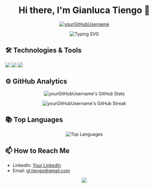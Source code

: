 <h1 align="center">Hi there, I'm Gianluca Tiengo 👋</h1>

<p align="center">
  <a href="https://github.com/yourGitHubUsername">
    <img src="https://komarev.com/ghpvc/?username=yourGitHubUsername&label=Profile%20views&color=0e75b6&style=flat" alt="yourGitHubUsername" />
  </a>
</p>

<p align="center">
  <img src="https://readme-typing-svg.herokuapp.com?font=Fira+Code&size=22&duration=3000&pause=1000&color=F75C7E&center=true&vCenter=true&width=435&lines=Enthusiastic+Dev%21;Always+learning+new+things%21" alt="Typing SVG" />
</p>

## 🛠️ Technologies & Tools
![](https://img.shields.io/badge/OS-Linux-informational?style=flat&logo=linux&logoColor=white&color=2bbc8a)
![](https://img.shields.io/badge/Editor-VSCode-informational?style=flat&logo=visual-studio-code&logoColor=white&color=2bbc8a)
![](https://img.shields.io/badge/Code-Python-informational?style=flat&logo=python&logoColor=white&color=2bbc8a)

## ⚙️ GitHub Analytics

<p align="center">
  <img src="https://github-readme-stats.vercel.app/api?username=yourGitHubUsername&show_icons=true&theme=tokyonight" alt="yourGitHubUsername's GitHub Stats" />
</p>

<p align="center">
  <img src="https://github-readme-streak-stats.herokuapp.com/?user=yourGitHubUsername&theme=tokyonight" alt="yourGitHubUsername's GitHub Streak" />
</p>

## 📚 Top Languages

<p align="center">
  <img src="https://github-readme-stats.vercel.app/api/top-langs/?username=yourGitHubUsername&layout=compact&theme=tokyonight" alt="Top Languages" />
</p>

## 📫 How to Reach Me

- LinkedIn: [Your LinkedIn](https://www.linkedin.com/in/gianluca-tiengo/)
- Email: gl.tiengo@gmail.com

<p align="center">
  <img src="https://activity-graph.herokuapp.com/graph?username=yourGitHubUsername&theme=minimal" />
</p>
